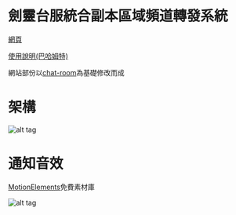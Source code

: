 # 劍靈台服統合副本區域頻道轉發系統
[網頁](https://a90ur5.github.io/twBNS_F8ChattingChannel/web/index.html)

[使用說明(巴哈姆特)](https://forum.gamer.com.tw/Co.php?bsn=12980&sn=426585)

網站部份以[chat-room](https://github.com/twtrubiks/chat-room)為基礎修改而成

# 架構

![alt tag](https://i.imgur.com/nebdFa3.jpg)

# 通知音效
[MotionElements](https://www.motionelements.com/zh-hant/free/sound-effects)免費素材庫


![alt tag](https://i.imgur.com/5KbbDcd.png)
